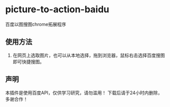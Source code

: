 <h1>picture-to-action-baidu</h1>
<p>百度以图搜图chrome拓展程序</p>
<h2>使用方法</h2>
<ol>
<li>
<p>在网页上选取图片，也可以从本地选择，拖到浏览器，鼠标右击选择百度搜图即可快捷搜图。</p>
</li>
</ol>
<h2>声明</h2>
<p>本插件是使用百度API，仅供学习研究，请勿滥用！
 下载后请于24小时内删除，多谢合作！</p>
